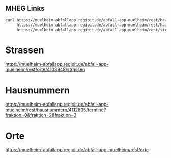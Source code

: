 ## MHEG Links

```bash
curl https://muelheim-abfallapp.regioit.de/abfall-app-muelheim/rest/hausnummern/4029143/termine?fraktion=0&fraktion=2&fraktion=3
     https://muelheim-abfallapp.regioit.de/abfall-app-muelheim/rest/hausnummern/4112605/termine?fraktion=0&fraktion=2&fraktion=3
     https://muelheim-abfallapp.regioit.de/abfall-app-muelheim/rest/strassen/4112491
```

# Strassen

https://muelheim-abfallapp.regioit.de/abfall-app-muelheim/rest/orte/4103948/strassen

# Hausnummern
https://muelheim-abfallapp.regioit.de/abfall-app-muelheim/rest/hausnummern/4112605/termine?fraktion=0&fraktion=2&fraktion=3


# Orte

https://muelheim-abfallapp.regioit.de/abfall-app-muelheim/rest/orte